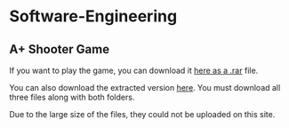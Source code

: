 # Software-Engineering
## A+ Shooter Game

If you want to play the game, you can download it [here as a .rar](https://drive.google.com/file/d/1dELQhZ1kchML72pOBxuDHQEtChaEMVmS/view?usp=share_link) file.

You can also download the extracted version [here](https://drive.google.com/drive/folders/1LXJ1XNP-jWbp3SCmsPfk3CHEXm4PS1Qh?usp=share_link). You must download all three files along with both folders.

Due to the large size of the files, they could not be uploaded on this site.
